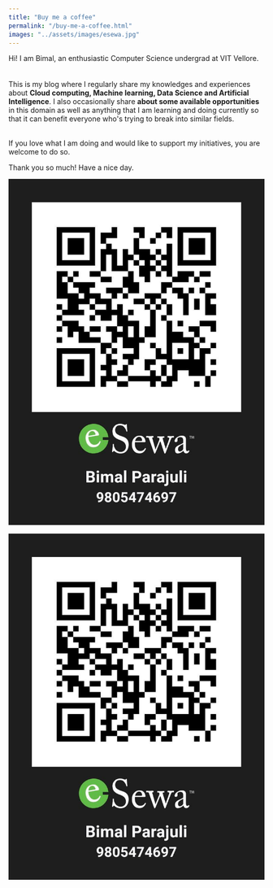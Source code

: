 ```yaml
---
title: "Buy me a coffee"
permalink: "/buy-me-a-coffee.html"
images: "../assets/images/esewa.jpg"
---
```


Hi! I am Bimal, an enthusiastic Computer Science undergrad at VIT Vellore.<br> <br> <br>
This is my blog where I regularly share my knowledges and experiences about **Cloud computing, Machine learning, Data Science and Artificial Intelligence**. I also occasionally share **about some available opportunities** in this domain as well as anything that I am learning and doing currently so that it can benefit everyone who's trying to break into similar fields. 

<br>
If you love what I am doing and would like to support my initiatives, you are welcome to do so. 

Thank you so much! Have a nice day.



<!-- <a class="btn btn-danger" href="https://www.wowthemes.net/donate/">Buy me a coffee</a> -->

![](../assets/images/esewa.jpg)

<img src='../assets/images/esewa.jpg' />
